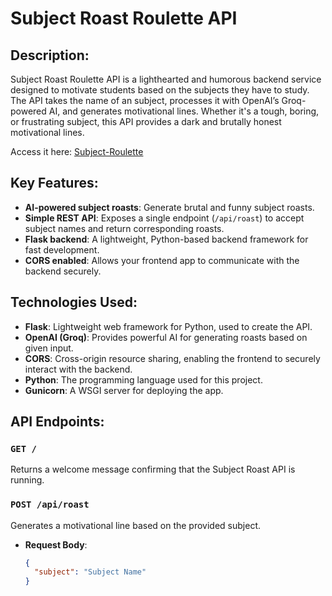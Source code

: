 # Subject Roast Roulette API

## Description:
Subject Roast Roulette API is a lighthearted and humorous backend service designed to motivate students based on the subjects they have to study. The API takes the name of an subject, processes it with OpenAI’s Groq-powered AI, and generates motivational lines. Whether it's a tough, boring, or frustrating subject, this API provides a dark and brutally honest motivational lines.

Access it here: [Subject-Roulette](https://sublette.netlify.app)


## Key Features:
- **AI-powered subject roasts**: Generate brutal and funny subject roasts.
- **Simple REST API**: Exposes a single endpoint (`/api/roast`) to accept subject names and return corresponding roasts.
- **Flask backend**: A lightweight, Python-based backend framework for fast development.
- **CORS enabled**: Allows your frontend app to communicate with the backend securely.

## Technologies Used:
- **Flask**: Lightweight web framework for Python, used to create the API.
- **OpenAI (Groq)**: Provides powerful AI for generating roasts based on given input.
- **CORS**: Cross-origin resource sharing, enabling the frontend to securely interact with the backend.
- **Python**: The programming language used for this project.
- **Gunicorn**: A WSGI server for deploying the app.

## API Endpoints:
### `GET /`
Returns a welcome message confirming that the Subject Roast API is running.

### `POST /api/roast`
Generates a motivational line based on the provided subject.

- **Request Body**:
  ```json
  {
    "subject": "Subject Name"
  }
